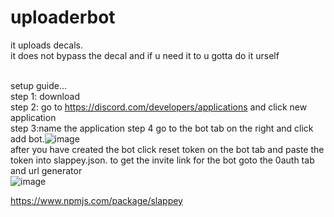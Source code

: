 # uploaderbot
it uploads decals.<br/>
it does not bypass the decal and if u need it to u gotta do it urself<br/><br/>

setup guide...<br/>
step 1: download<br/>
step 2: go to https://discord.com/developers/applications and click new application<br/>
step 3:name the application 
step 4 go to the bot tab on the right and click add bot.![image](https://user-images.githubusercontent.com/104120562/169741592-22edc1da-f417-48f7-8e69-915fa4833dd8.png)</br>after you have created the bot click reset token on the bot tab and paste the token into slappey.json.
to get the invite link for the bot goto the 0auth tab and url generator</br> ![image](https://user-images.githubusercontent.com/104120562/169741442-f48842ac-e1d4-40f4-983f-02594edc101c.png)

https://www.npmjs.com/package/slappey
